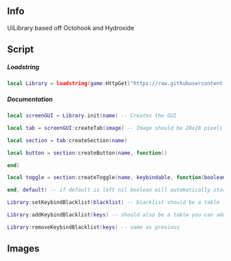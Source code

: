 ## Info
UiLibrary based off Octohook and Hydroxide

## Script
##### Loadstring
```Lua
local Library = loadstring(game:HttpGet("https://raw.githubusercontent.com/DiabloPro/UiLibrary/main/Main.lua"))()
```

##### Documentation
```Lua
local screenGUI = Library.init(name) -- Creates the GUI

local tab = screenGUI:createTab(image) -- Image should be 28x28 pixels

local section = tab:createSection(name)

local button = section:createButton(name, function()

end)

local toggle = section:createToggle(name, keybindable, function(boolean)

end, default) -- if default is left nil boolean will automatically start as false

Library:setKeybindBlacklist(blacklist) -- blacklist should be a table like {"W","A","S","D"}

Library:addKeybindBlacklist(keys) -- should also be a table you can add multiple keys

Library:removeKeybindBlacklist(keys) -- same as previous

```

## Images
